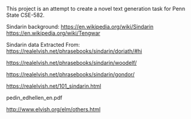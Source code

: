 This project is an attempt to create a novel text generation task for Penn State CSE-582.

Sindarin background:
https://en.wikipedia.org/wiki/Sindarin
https://en.wikipedia.org/wiki/Tengwar



Sindarin data Extracted From: 
https://realelvish.net/phrasebooks/sindarin/doriath/#hi

https://realelvish.net/phrasebooks/sindarin/woodelf/

https://realelvish.net/phrasebooks/sindarin/gondor/

https://realelvish.net/101_sindarin.html

pedin_edhellen_en.pdf

http://www.elvish.org/elm/others.html